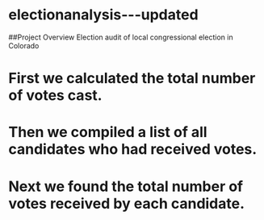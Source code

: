 # electionanalysis---updated

##Project Overview
Election audit of local congressional election in Colorado

# First we calculated the total number of votes cast. 
# Then we compiled a list of all candidates who had received votes.
# Next we found the total number of votes received by each candidate. 
